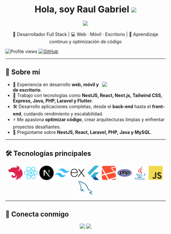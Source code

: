 <h1 align="center"> Hola, soy Raul Gabriel <img src="https://raw.githubusercontent.com/MartinHeinz/MartinHeinz/master/wave.gif" width="30px"> </h1>

<p align="center">
  <a href="https://github.com/DenverCoder1/readme-typing-svg">
    <img src="https://readme-typing-svg.herokuapp.com?font=IBM+Plex+Sans&color=F72EE2&size=25&lines=¡Bienvenido+a+mi+GitHub!;Desarrollador+Full+Stack;Apasionado+por+la+tecnología+y+el+código" />
  </a>
</p>

<p align="center">
    🚀 Desarrollador Full Stack | 💻 Web · Móvil · Escritorio | 🌱 Aprendizaje continuo y optimización de código
</p>

![Profile views](https://visitor-badge.laobi.icu/badge?page_id=RaulGabriel.RaulGabriel)
[![GitHub](https://img.shields.io/github/followers/RaulGabriel?label=Follow&style=social)](https://github.com/RaulGabriel)

---

<h2> 🚀 Sobre mí </h2>

<p align="center">
   <img align="right" src="https://media.giphy.com/media/M9gbBd9nbDrOTu1Mqx/giphy.gif" width="200px">
</p>

- 🌱 Experiencia en desarrollo **web, móvil y de escritorio**.  
- 💼 Trabajo con tecnologías como **NestJS, React, Next.js, Tailwind CSS, Express, Java, PHP, Laravel y Flutter**.  
- 🛠 Desarrollo aplicaciones completas, desde el **back-end** hasta el **front-end**, cuidando rendimiento y escalabilidad.  
- ⚡ Me apasiona **optimizar código**, crear arquitecturas limpias y enfrentar proyectos desafiantes.  
- 💬 Pregúntame sobre **NestJS, React, Laravel, PHP, Java y MySQL**.  

---

<h2> 🛠 Tecnologías principales </h2>

<p align="center">
<a href="#"><img width="45px" src="https://raw.githubusercontent.com/devicons/devicon/master/icons/nestjs/nestjs-plain.svg" title="NestJS"></a>
<a href="#"><img width="45px" src="https://raw.githubusercontent.com/devicons/devicon/master/icons/react/react-original.svg" title="React"></a>
<a href="#"><img width="45px" src="https://raw.githubusercontent.com/devicons/devicon/master/icons/nextjs/nextjs-original.svg" title="Next.js"></a>
<a href="#"><img width="45px" src="https://raw.githubusercontent.com/devicons/devicon/master/icons/tailwindcss/tailwindcss-plain.svg" title="Tailwind CSS"></a>
<a href="#"><img width="45px" src="https://raw.githubusercontent.com/devicons/devicon/master/icons/express/express-original.svg" title="Express"></a>
<a href="#"><img width="45px" src="https://raw.githubusercontent.com/devicons/devicon/master/icons/flutter/flutter-original.svg" title="Flutter"></a>
<a href="#"><img width="45px" src="https://raw.githubusercontent.com/devicons/devicon/master/icons/laravel/laravel-plain.svg" title="Laravel"></a>
<a href="#"><img width="45px" src="https://raw.githubusercontent.com/devicons/devicon/master/icons/php/php-original.svg" title="PHP"></a>
<a href="#"><img width="45px" src="https://raw.githubusercontent.com/devicons/devicon/master/icons/java/java-original.svg" title="Java"></a>
<a href="#"><img width="45px" src="https://raw.githubusercontent.com/devicons/devicon/master/icons/javascript/javascript-original.svg" title="JavaScript"></a>
<a href="#"><img width="45px" src="https://raw.githubusercontent.com/devicons/devicon/master/icons/mysql/mysql-original.svg" title="MySQL"></a>
</p>

---

<h2> 🤝 Conecta conmigo </h2>

<p align="center">
<a href="https://www.linkedin.com/in/tu-linkedin" target="_blank"><img width="40px" src="https://raw.githubusercontent.com/rahulbanerjee26/githubAboutMeGenerator/main/icons/linked-in-alt.svg"/></a>
<a href="https://github.com/RaulGabriel" target="_blank"><img width="40px" src="https://raw.githubusercontent.com/rahulbanerjee26/githubAboutMeGenerator/main/icons/github.svg"/></a>
</p>


